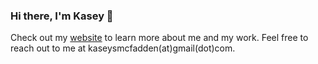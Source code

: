 ### Hi there, I'm Kasey 👋

Check out my [website](https://kasey-mcfadden.github.io/) to learn more about me and my work. Feel free to reach out to me at kaseysmcfadden(at)gmail(dot)com.
